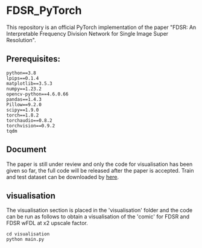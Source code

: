 # FDSR_PyTorch

This repository is an official PyTorch implementation of the paper "FDSR: An Interpretable Frequency Division Network for Single Image Super Resolution".

## Prerequisites:

```
python==3.8
lpips==0.1.4
matplotlib==3.5.3
numpy==1.23.2
opencv-python==4.6.0.66
pandas==1.4.3
Pillow==9.2.0
scipy==1.9.0
torch==1.8.2
torchaudio==0.8.2
torchvision==0.9.2
tqdm
```

## Document

The paper is still under review and only the code for visualisation has been given so far, the full code will be released after the paper is accepted. Train and test dataset can be downloaded by <a href="https://pan.baidu.com/s/1Xw9w3dXDP1QcIRh8j2zM8w?pwd=sike">here</a>.

## visualisation

The visualisation section is placed in the 'visualisation' folder and the code can be run as follows to obtain a visualisation of the 'comic' for FDSR and FDSR wFDL at x2 upscale factor.

```
cd visualisation
python main.py
```

